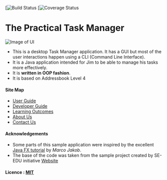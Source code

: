 [![Build Status](https://travis-ci.org/CS2103AUG2016-T16-C2/main)
[![Coverage Status](https://coveralls.io/github/CS2103AUG2016-T16-C2/main?branch=master)

# The Practical Task Manager

![Image of UI](https://github.com/Halo3fanz/main/blob/master/docs/images/Ui.png)

* This is a desktop Task Manager application. It has a GUI but most of the user interactions happen using 
  a CLI (Command Line Interface).
* It is a Java application intended for Jim to be able to manage his tasks more effectively.
* It is **written in OOP fashion**. 
* It is based on Addressbook Level 4

  
#### Site Map
* [User Guide](docs/UserGuide.md) 
* [Developer Guide](docs/DeveloperGuide.md) 
* [Learning Outcomes](docs/LearningOutcomes.md) 
* [About Us](docs/AboutUs.md)
* [Contact Us](docs/ContactUs.md)


#### Acknowledgements

* Some parts of this sample application were inspired by the excellent 
  [Java FX tutorial](http://code.makery.ch/library/javafx-8-tutorial/) by *Marco Jakob*.
* The base of the code was taken from the sample project created by SE-EDU initiative
  [Website](https://github.com/se-edu/)


#### Licence : [MIT](LICENSE)
